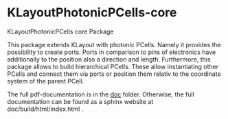 # KLayoutPhotonicPCells-core
KLayoutPhotonicPCells core Package

This package extends KLayout with photonic PCells. Namely it provides the possibility to create ports. Ports in comparison to pins of electronics have additionally to the position also a direction and length. Furthermore, this package allows to build hierarchical PCells. These allow instantiating other PCells and connect them via ports or position them relativ to the coordinate system of the parent PCell.

The full pdf-documentation is in the [doc](https://github.com/sebastian-goeldi/KLayoutPhotonicPCells-core/blob/master/doc/build/latex/KLayoutPhotonicPCells.pdf) folder. Otherwise, the full documentation can be found as a sphinx website at doc/build/html/index.html .
